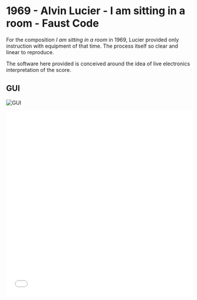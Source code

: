 # 1969 - Alvin Lucier - I am sitting in a room - Faust Code

For the composition *I am sitting in a room* in 1969, Lucier provided only
instruction with equipment of that time. The process itself so clear and linear
to reproduce.

The software here provided is conceived around the idea of live electronics
interpretation of the score.

## GUI

![GUI](https://raw.githubusercontent.com/s-e-a-m/fc1969lais/master/resources/GUI.png)

<iframe style="border:0; width:100%; height:500px;" src="1969lais.html"></iframe>
